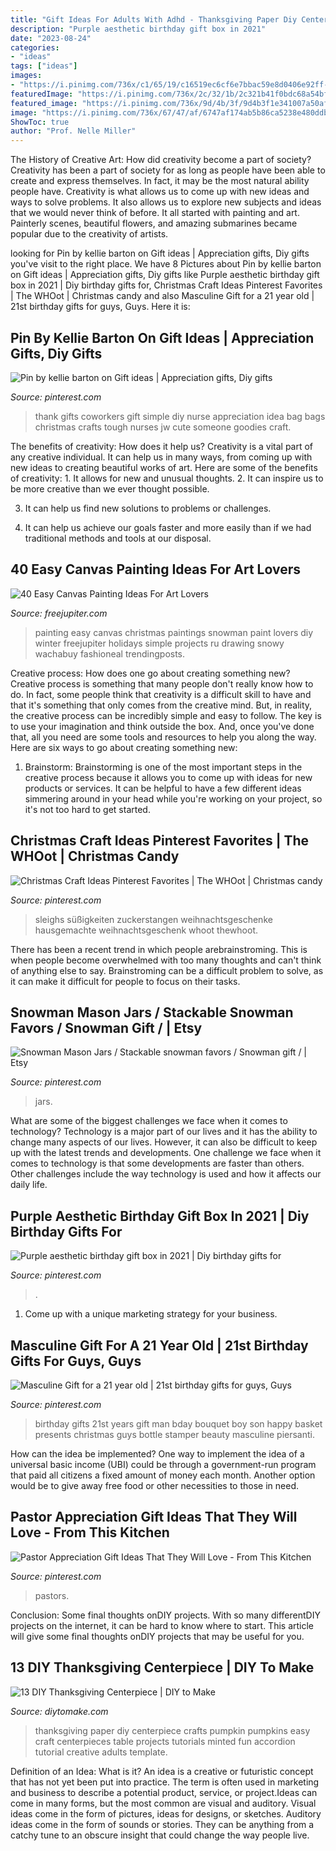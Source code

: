 ```yaml
---
title: "Gift Ideas For Adults With Adhd - Thanksgiving Paper Diy Centerpiece Crafts Pumpkin Pumpkins Easy Craft Centerpieces Table Projects Tutorials Minted Fun Accordion Tutorial Creative Adults Template"
description: "Purple aesthetic birthday gift box in 2021"
date: "2023-08-24"
categories:
- "ideas"
tags: ["ideas"]
images:
- "https://i.pinimg.com/736x/c1/65/19/c16519ec6cf6e7bbac59e8d0406e92ff--good-ideas-cute-ideas.jpg"
featuredImage: "https://i.pinimg.com/736x/2c/32/1b/2c321b41f0bdc68a54bfa1620031ceef--boss-gifts-man-gifts.jpg"
featured_image: "https://i.pinimg.com/736x/9d/4b/3f/9d4b3f1e341007a50afef3c8c42e2667.jpg"
image: "https://i.pinimg.com/736x/67/47/af/6747af174ab5b86ca5238e480ddb8f78.jpg"
ShowToc: true
author: "Prof. Nelle Miller"
---
```



The History of Creative Art: How did creativity become a part of society?
Creativity has been a part of society for as long as people have been able to create and express themselves. In fact, it may be the most natural ability people have. Creativity is what allows us to come up with new ideas and ways to solve problems. It also allows us to explore new subjects and ideas that we would never think of before. It all started with painting and art. Painterly scenes, beautiful flowers, and amazing submarines became popular due to the creativity of artists.

	

		
looking for Pin by kellie barton on Gift ideas | Appreciation gifts, Diy gifts you've visit to the right place. We have 8 Pictures about Pin by kellie barton on Gift ideas | Appreciation gifts, Diy gifts like Purple aesthetic birthday gift box in 2021 | Diy birthday gifts for, Christmas Craft Ideas Pinterest Favorites | The WHOot | Christmas candy and also Masculine Gift for a 21 year old | 21st birthday gifts for guys, Guys. Here it is:
		
    
## Pin By Kellie Barton On Gift Ideas | Appreciation Gifts, Diy Gifts

<img loading=lazy src="https://i.pinimg.com/736x/c1/65/19/c16519ec6cf6e7bbac59e8d0406e92ff--good-ideas-cute-ideas.jpg" onerror="this.onerror=null;this.src='https://tse4.mm.bing.net/th?id=OIP.MQj77x40StWXFk4x1fS4cAHaLH&amp;pid=15.1';" alt="Pin by kellie barton on Gift ideas | Appreciation gifts, Diy gifts">

_Source: pinterest.com_

>thank gifts coworkers gift simple diy nurse appreciation idea bag bags christmas crafts tough nurses jw cute someone goodies craft. 

	

The benefits of creativity: How does it help us?
Creativity is a vital part of any creative individual. It can help us in many ways, from coming up with new ideas to creating beautiful works of art. Here are some of the benefits of creativity: 1. It allows for new and unusual thoughts.
2. It can inspire us to be more creative than we ever thought possible.

3. It can help us find new solutions to problems or challenges.

4. It can help us achieve our goals faster and more easily than if we had traditional methods and tools at our disposal.

    
## 40 Easy Canvas Painting Ideas For Art Lovers

<img loading=lazy src="http://www.freejupiter.com/wp-content/uploads/2016/10/Easy-Canvas-Painting-Ideas-13.jpg" onerror="this.onerror=null;this.src='https://tse2.mm.bing.net/th?id=OIP.M5M8tPy4ARr79ozd5YhIeQHaJ0&amp;pid=15.1';" alt="40 Easy Canvas Painting Ideas For Art Lovers">

_Source: freejupiter.com_

>painting easy canvas christmas paintings snowman paint lovers diy winter freejupiter holidays simple projects ru drawing snowy wachabuy fashioneal trendingposts. 

	

Creative process: How does one go about creating something new?
Creative process is something that many people don't really know how to do. In fact, some people think that creativity is a difficult skill to have and that it's something that only comes from the creative mind. But, in reality, the creative process can be incredibly simple and easy to follow. The key is to use your imagination and think outside the box. And, once you've done that, all you need are some tools and resources to help you along the way. Here are six ways to go about creating something new: 
1) Brainstorm: Brainstorming is one of the most important steps in the creative process because it allows you to come up with ideas for new products or services. It can be helpful to have a few different ideas simmering around in your head while you're working on your project, so it's not too hard to get started.

    
## Christmas Craft Ideas Pinterest Favorites | The WHOot | Christmas Candy

<img loading=lazy src="https://i.pinimg.com/736x/1a/14/ac/1a14acafe96899308fda0f7d0de0cc0a.jpg" onerror="this.onerror=null;this.src='https://tse1.mm.bing.net/th?id=OIP.5rfmSgPPgLxJQr2jm_IJGQHaLA&amp;pid=15.1';" alt="Christmas Craft Ideas Pinterest Favorites | The WHOot | Christmas candy">

_Source: pinterest.com_

>sleighs süßigkeiten zuckerstangen weihnachtsgeschenke hausgemachte weihnachtsgeschenk whoot thewhoot. 

	

There has been a recent trend in which people arebrainstroming. This is when people become overwhelmed with too many thoughts and can't think of anything else to say. Brainstroming can be a difficult problem to solve, as it can make it difficult for people to focus on their tasks.

    
## Snowman Mason Jars / Stackable Snowman Favors / Snowman Gift / | Etsy

<img loading=lazy src="https://i.pinimg.com/736x/67/47/af/6747af174ab5b86ca5238e480ddb8f78.jpg" onerror="this.onerror=null;this.src='https://tse1.mm.bing.net/th?id=OIP.YmInlmO_vD222US9si62yQHaKq&amp;pid=15.1';" alt="Snowman Mason Jars / Stackable snowman favors / Snowman gift / | Etsy">

_Source: pinterest.com_

>jars. 

	

What are some of the biggest challenges we face when it comes to technology?
Technology is a major part of our lives and it has the ability to change many aspects of our lives. However, it can also be difficult to keep up with the latest trends and developments. One challenge we face when it comes to technology is that some developments are faster than others. Other challenges include the way technology is used and how it affects our daily life.

    
## Purple Aesthetic Birthday Gift Box In 2021 | Diy Birthday Gifts For

<img loading=lazy src="https://i.pinimg.com/736x/ad/97/91/ad9791aed6db08c2951876ad0b498eff.jpg" onerror="this.onerror=null;this.src='https://tse1.mm.bing.net/th?id=OIP.u3fhkbJPcWnjb9hMdzTeSwAAAA&amp;pid=15.1';" alt="Purple aesthetic birthday gift box in 2021 | Diy birthday gifts for">

_Source: pinterest.com_

>. 

	

1. Come up with a unique marketing strategy for your business.

    
## Masculine Gift For A 21 Year Old | 21st Birthday Gifts For Guys, Guys

<img loading=lazy src="https://i.pinimg.com/736x/2c/32/1b/2c321b41f0bdc68a54bfa1620031ceef--boss-gifts-man-gifts.jpg" onerror="this.onerror=null;this.src='https://tse2.mm.bing.net/th?id=OIP.JYjg1JD2GOiEUV4md9k-sQHaJ4&amp;pid=15.1';" alt="Masculine Gift for a 21 year old | 21st birthday gifts for guys, Guys">

_Source: pinterest.com_

>birthday gifts 21st years gift man bday bouquet boy son happy basket presents christmas guys bottle stamper beauty masculine piersanti. 

	

How can the idea be implemented?
One way to implement the idea of a universal basic income (UBI) could be through a government-run program that paid all citizens a fixed amount of money each month. Another option would be to give away free food or other necessities to those in need.

    
## Pastor Appreciation Gift Ideas That They Will Love - From This Kitchen

<img loading=lazy src="https://i.pinimg.com/736x/9d/4b/3f/9d4b3f1e341007a50afef3c8c42e2667.jpg" onerror="this.onerror=null;this.src='https://tse1.mm.bing.net/th?id=OIP.nkjftiNDk04ZBdAikEf8zQHaLG&amp;pid=15.1';" alt="Pastor Appreciation Gift Ideas That They Will Love - From This Kitchen">

_Source: pinterest.com_

>pastors. 

	

Conclusion: Some final thoughts onDIY projects.
With so many differentDIY projects on the internet, it can be hard to know where to start. This article will give some final thoughts onDIY projects that may be useful for you.

    
## 13 DIY Thanksgiving Centerpiece | DIY To Make

<img loading=lazy src="http://www.diytomake.com/wp-content/uploads/2015/11/paper-Pumpkin-Centerpiece-DIY.jpg" onerror="this.onerror=null;this.src='https://tse1.mm.bing.net/th?id=OIP.CzE16smfJlePxqmQbecGywHaLH&amp;pid=15.1';" alt="13 DIY Thanksgiving Centerpiece | DIY to Make">

_Source: diytomake.com_

>thanksgiving paper diy centerpiece crafts pumpkin pumpkins easy craft centerpieces table projects tutorials minted fun accordion tutorial creative adults template. 

	

Definition of an Idea: What is it?
An idea is a creative or futuristic concept that has not yet been put into practice. The term is often used in marketing and business to describe a potential product, service, or project.Ideas can come in many forms, but the most common are visual and auditory. Visual ideas come in the form of pictures, ideas for designs, or sketches. Auditory ideas come in the form of sounds or stories. They can be anything from a catchy tune to an obscure insight that could change the way people live.

